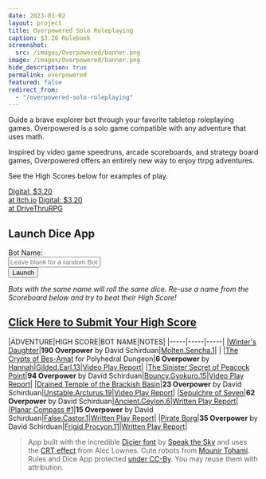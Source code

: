 ```yaml
---
date: 2023-01-02
layout: project
title: Overpowered Solo Roleplaying
caption: $3.20 Rulebook
screenshot:
  src: /images/Overpowered/banner.png
image: /images/Overpowered/banner.png
hide_description: true
permalink: overpowered
featured: false
redirect_from:
  - "/overpowered-solo-roleplaying"
---
```


Guide a brave explorer bot through your favorite tabletop roleplaying games. Overpowered is a solo game compatible with any adventure that uses math.

Inspired by video game speedruns, arcade scoreboards, and strategy board games, Overpowered offers an entirely new way to enjoy ttrpg adventures.

See the High Scores below for examples of play.

<div class="shopping-buttons">
<a target="_blank" href="https://technicalgrimoire.itch.io/overpowered-solo-roleplaying" class="btn btn-primary itchBTN">Digital: $3.20<br>at Itch.io</a>
<a target="_blank" href="https://www.drivethrurpg.com/product/421856/Overpowered-Solo-Roleplaying" class="btn btn-primary dtrpgBTN">Digital: $3.20<br>at DriveThruRPG</a>
</div>

## Launch Dice App

<form class="form-inline" target="_blank" action="/overpowered-app" method="get" >
  <div class="form-group">
    Bot Name: 
  </div>
  <div class="form-group col-6 mx-sm-3">
      <input style="width: inherit;" type="text" name="name" class="form-control" id="botName" placeholder="Leave blank for a random Bot name">
  </div>
  <button type="submit" class="btn btn-primary">Launch</button>
</form>

_Bots with the same name will roll the same dice. Re-use a name from the Scoreboard below and try to beat their High Score!_

## [Click Here to Submit Your High Score](https://docs.google.com/forms/d/e/1FAIpQLSdEXARUVTmTKCAVsnur_qb3Wj-nu7fMiXfNMBGnhINsNBbrBw/viewform?usp=sf_link)

|ADVENTURE|HIGH SCORE|BOT NAME|NOTES|
|-----|-----|-----|
|[Winter's Daughter](https://necroticgnome.com/products/dolmenwood-winters-daughter)|**190 Overpower** by David Schirduan|[Molten.Sencha.1](https://www.technicalgrimoire.com/overpowered-app?name=Molten.Sencha.1)| |
|[The Crypts of Bes-Amat](https://www.drivethrurpg.com/product/183398/Polyhedral-Dungeon?cPath=25733) for Polyhedral Dungeon|**6 Overpower** by [Hannah](https://featherfallflight.carrd.co/)|[Gilded.Earl.13](https://www.technicalgrimoire.com/overpowered-app?name=Gilded.Earl.13)|[Video Play Report](https://youtu.be/hIT4afr_OdM)|
|[The Sinister Secret of Peacock Point](https://brad-kerr.itch.io/wyvern-songs)|**94 Overpower** by David Schirduan|[Bouncy.Gyokuro.15](https://www.technicalgrimoire.com/overpowered-app?name=Bouncy.Gyokuro.15)|[Video Play Report](https://youtu.be/hNzL4wUip74)|
|[Drained Temple of the Brackish Basin](https://brstf.itch.io/brackish-basin)|**23 Overpower** by David Schirduan|[Unstable.Arcturus.19](https://www.technicalgrimoire.com/overpowered-app?name=Unstable.Arcturus.19)|[Video Play Report](https://youtu.be/skfdnZeqjz8)|
|[Sepulchre of Seven](https://www.drivethrurpg.com/product/366868/The-Sepulchre-of-Seven)|**62 Overpower** by David Schirduan|[Ancient.Ceylon.6](https://www.technicalgrimoire.com/overpowered-app?name=Ancient.Ceylon.6)|[Written Play Report](/david/2023/01/overpoweredsepulchre)|
|[Planar Compass #1](https://www.planarcompass.com/)|**15 Overpower** by David Schirduan|[False.Castor.1](https://www.technicalgrimoire.com/overpowered-app?name=False.Castor.1)|[Written Play Report](/david/2023/02/overpoweredplanar)|
|[Pirate Borg](https://www.limithron.com/pirateborg)|**35 Overpower** by David Schirduan|[Frigid.Procyon.11](https://www.technicalgrimoire.com/overpowered-app?name=Frigid.Procyon.11)|[Written Play Report](/david/2023/02/overpoweredpirateborg)|

> App built with the incredible [Dicier font](https://speakthesky.itch.io/typeface-dicier) by [Speak the Sky](https://speakthesky.com/) and uses the [CRT effect](http://aleclownes.com/2017/02/01/crt-display.html) from Alec Lownes. Cute robots from [Mounir Tohami](https://mounirtohami.itch.io/26-animated-pixelart-robots). Rules and Dice App protected [under CC-By](https://creativecommons.org/licenses/by/4.0/). You may reuse them with attribution.

<script>
console.log("Starting");

console.log(getEndpointJson());

function getEndpointJson(){
  var id = '1uwQ7oMT0iNbTsIxKXU7_7ufZijF1L6jbDpr6qdX60Ew';
  var gid = '1391257492';
  console.log("break1");
  var txt = UrlFetchApp.fetch(`https://docs.google.com/spreadsheets/d/${id}/gviz/tq?tqx=out:json&tq&gid=${gid}`).getContentText();
  var jsonString = txt.match(/(?<="table":).*(?=}\);)/g)[0]
  var json = JSON.parse(jsonString)
  var table = []
  var row = []
  json.cols.forEach(colonne => row.push(colonne.label))
  table.push(row)
  json.rows.forEach(r => {
    var row = []
    r.c.forEach(cel => {
        try{var value = cel.f ? cel.f : cel.v}
        catch(e){var value = ''}
        row.push(value)
      }
    )
    table.push(row)
    }
  )
  return (table)
}

</script>
